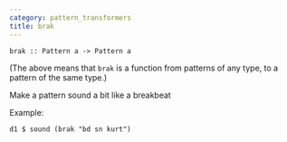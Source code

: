 ```yaml
---
category: pattern_transformers
title: brak
---
```


~~~~ {haskell}
brak :: Pattern a -> Pattern a
~~~~

(The above means that `brak` is a function from patterns of any type,
to a pattern of the same type.)

Make a pattern sound a bit like a breakbeat

Example:

~~~~ {haskell}
d1 $ sound (brak "bd sn kurt")
~~~~
